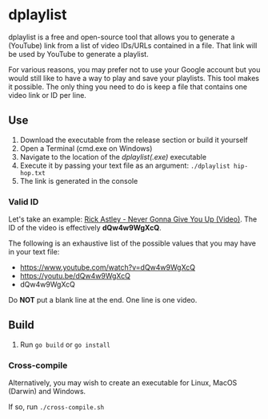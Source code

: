 # dplaylist

dplaylist is a free and open-source tool that allows you to generate a (YouTube) link from a list of video IDs/URLs contained in a file. That link will be used by YouTube to generate a playlist.

For various reasons, you may prefer not to use your Google account but you would still like to have a way to play and save your playlists. This tool makes it possible. The only thing you need to do is keep a file that contains one video link or ID per line.

## Use

1. Download the executable from the release section or build it yourself
1. Open a Terminal (cmd.exe on Windows)
1. Navigate to the location of the *dplaylist(.exe)* executable
1. Execute it by passing your text file as an argument: `./dplaylist hip-hop.txt`
1. The link is generated in the console

### Valid ID

Let's take an example: [Rick Astley - Never Gonna Give You Up (Video)](https://www.youtube.com/watch?v=dQw4w9WgXcQ). The ID of the video is effectively **dQw4w9WgXcQ**.

The following is an exhaustive list of the possible values that you may have in your text file:
- https://www.youtube.com/watch?v=dQw4w9WgXcQ
- https://youtu.be/dQw4w9WgXcQ
- dQw4w9WgXcQ

Do **NOT** put a blank line at the end. One line is one video.

## Build

1. Run `go build` or `go install`

### Cross-compile

Alternatively, you may wish to create an executable for Linux, MacOS (Darwin) and Windows.

If so, run `./cross-compile.sh`
